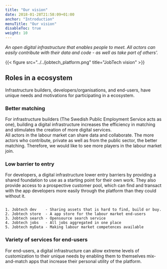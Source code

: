 ```yaml
---
title: "Our vision"
date: 2018-01-28T21:58:09+01:00
anchor: "Introduction"
menuTitle: "Our vision"
disableToc: true
weight: 10
---
```


*An open digital infrastructure that enables people to meet. All actors can easily contribute with their data and code - as well as take part of others'.*

{{< figure src="../../jobtech_platform.png" title="JobTech vision" >}}

## Roles in a ecosystem
Infrastructure builders, developers/organisations, and end-users, have unique needs and motivations for participating in a ecosystem.

### Better matching

For infrastructure builders (The Swedish Public Employment Service acts as one), building a digital infrastructure increases the efficiency in matching and stimulates the creation of more digital services.  
All actors in the labour market can share data and collaborate. The more actors who contribute, private as well as from the public sector, the better matching. Therefore, we would like to see more players in the labour market join.

### Low barrier to entry

For developers, a digital infrastructure lower entry barriers by providing a shared foundation to use as a starting point for their own work. They also provide access to a prospective customer pool, which can find and transact with the app developers more easily through the platform than they could without it.

```Components:

1. Jobtech dev    - Sharing assets that is hard to find, build or buy.
2. Jobtech store  - A app store for the labour market end-users
3. Jobtech search - Opensource search service
4. Jobtech jobs   - All jobs aggregated in one place
5. Jobtech myData - Making labour market competences available
```


### Variety of services for end-users

For end-users, a digital infrastructure can allow extreme levels of customization to their unique needs by enabling them to themselves mix-and-match apps that increase their personal utility of the platform.
